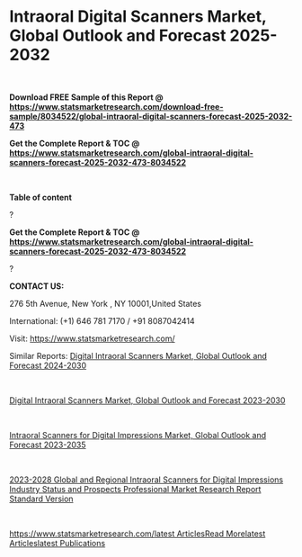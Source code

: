 <h1>Intraoral Digital Scanners Market, Global Outlook and Forecast 2025-2032</h1><br/><p><strong>Download FREE Sample of this Report @ <a href="https://www.statsmarketresearch.com/download-free-sample/8034522/global-intraoral-digital-scanners-forecast-2025-2032-473">https://www.statsmarketresearch.com/download-free-sample/8034522/global-intraoral-digital-scanners-forecast-2025-2032-473</a></strong></p>
 
 
 
 <div><b>Get the Complete Report & TOC @ <a href="https://www.statsmarketresearch.com/global-intraoral-digital-scanners-forecast-2025-2032-473-8034522">https://www.statsmarketresearch.com/global-intraoral-digital-scanners-forecast-2025-2032-473-8034522</a></b></div>
 
 
 
 <p><br />
 
 <b>Table of content</b></p>
 
 
 
 <p>? </p>
 
 
 
 <div><b>Get the Complete Report & TOC @ <a href="https://www.statsmarketresearch.com/global-intraoral-digital-scanners-forecast-2025-2032-473-8034522">https://www.statsmarketresearch.com/global-intraoral-digital-scanners-forecast-2025-2032-473-8034522</a></b></div>
 
 
 
 <p>? </p>
 
 
 
 <p><b>CONTACT US:</b><br />
 
 276 5th Avenue, New York , NY 10001,United States<br />
 
 International: (+1) 646 781 7170 / +91 8087042414<br />
 
 Visit: <a href="https://www.statsmarketresearch.com/">https://www.statsmarketresearch.com/</a><br />
 
 Similar Reports: <a href="https://www.statsmarketresearch.com/global-intraoral-digital-scanners-forecast-2025-2032-473-8034522">Digital Intraoral Scanners Market, Global Outlook and Forecast 2024-2030</a><br />
 
 <br />
 
 <a href="https://www.statsmarketresearch.com/global-intraoral-digital-scanners-forecast-2025-2032-473-8034522">Digital Intraoral Scanners Market, Global Outlook and Forecast 2023-2030</a><br />
 
 <br />
 
 <a href="https://www.statsmarketresearch.com/global-intraoral-digital-scanners-forecast-2025-2032-473-8034522">Intraoral Scanners for Digital Impressions Market, Global Outlook and Forecast 2023-2035</a><br />
 
 <br />
 
 <a href="https://www.statsmarketresearch.com/global-intraoral-digital-scanners-forecast-2025-2032-473-8034522">2023-2028 Global and Regional Intraoral Scanners for Digital Impressions Industry Status and Prospects Professional Market Research Report Standard Version</a><br />
 
 <br />
 
 <a href="https://gyeongbokgung.com">https://www.statsmarketresearch.com/</a><a href="https://hallyeomaritime.com">latest Articles</a><a href="https://jingwansa.com">Read More</a><a href="https://nguoiviet.jp/">latest Articles</a><a href="https://www.intelmarketresearch.com/">latest Publications</a></p>